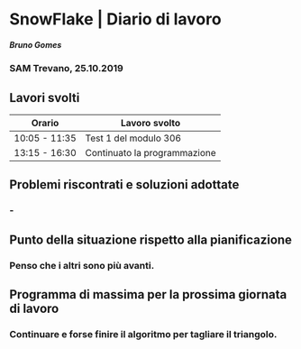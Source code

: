 # SnowFlake | Diario di lavoro
##### Bruno Gomes
### SAM Trevano, 25.10.2019

## Lavori svolti


|Orario        |Lavoro svolto                 |
|--------------|------------------------------|
|10:05 - 11:35 |Test 1 del modulo 306  |
|13:15 - 16:30 |Continuato la programmazione  |

##  Problemi riscontrati e soluzioni adottate
### -

##  Punto della situazione rispetto alla pianificazione
### Penso che i altri sono più avanti.

## Programma di massima per la prossima giornata di lavoro
### Continuare e forse finire il algoritmo per tagliare il triangolo.
